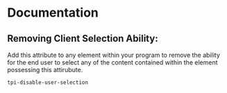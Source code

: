 # Documentation




## Removing Client Selection Ability:
Add this attribute to any element within your program to remove the ability for the end user to select any of the content contained within the element possessing this attirubute.
```HTML
tpi-disable-user-selection
```
